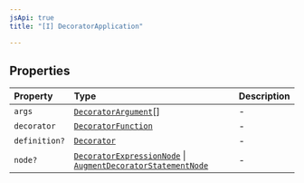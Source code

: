 ```yaml
---
jsApi: true
title: "[I] DecoratorApplication"

---
```

## Properties

| Property | Type | Description |
| :------ | :------ | :------ |
| `args` | [`DecoratorArgument`](DecoratorArgument.md)[] | - |
| `decorator` | [`DecoratorFunction`](DecoratorFunction.md) | - |
| `definition?` | [`Decorator`](Decorator.md) | - |
| `node?` | [`DecoratorExpressionNode`](DecoratorExpressionNode.md) \| [`AugmentDecoratorStatementNode`](AugmentDecoratorStatementNode.md) | - |
